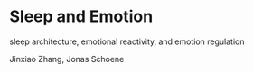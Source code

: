 # Sleep and Emotion
sleep architecture, emotional reactivity, and emotion regulation

Jinxiao Zhang, Jonas Schoene
